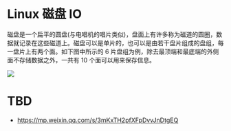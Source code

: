 # Linux 磁盘 IO

磁盘是一个扁平的圆盘(与电唱机的唱片类似)，盘面上有许多称为磁道的圆圈，数据就记录在这些磁道上。磁盘可以是单片的，也可以是由若干盘片组成的盘组，每一盘片上有两个面。如下图中所示的 6 片盘组为例，除去最顶端和最底端的外侧面不存储数据之外，一共有 10 个面可以用来保存信息。

![](http://hi.csdn.net/attachment/201106/7/8394323_13074405911zG7.jpg)

# TBD

- https://mp.weixin.qq.com/s/3mKxTH2pfXFpDvvJnDtgEQ
